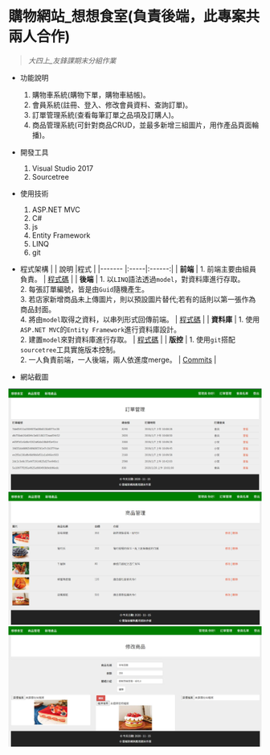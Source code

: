 # 購物網站_想想食室(負責後端，此專案共兩人合作)
> _大四上_友鋒課期末分組作業_   

* 功能說明
  1. 購物車系統(購物下單，購物車結帳)。
  2. 會員系統(註冊、登入、修改會員資料、查詢訂單)。
  3. 訂單管理系統(查看每筆訂單之品項及訂購人)。
  4. 商品管理系統(可針對商品CRUD，並最多新增三組圖片，用作產品頁面輪播)。

* 開發工具
  1. Visual Studio 2017
  2. Sourcetree

* 使用技術
  1. ASP.NET MVC
  2. C#
  3. js
  4. Entity Framework
  5. LINQ
  6. git
  
* 程式架構
  |        | 說明 |程式 |
  |------- |:-----|:------:|
  | **前端**   |  1. 前端主要由組員負責。 |  [程式碼](https://github.com/hank444tw/finalexam/tree/new_master/FinalExam/Views) |
  | **後端**   |  1. 以`LINQ`語法透過`model`，對資料庫進行存取。</br> 2. 每張訂單編號，皆是由`Guid`隨機產生。</br> 3. 若店家新增商品未上傳圖片，則以預設圖片替代;若有的話則以第一張作為商品封面。</br>4. 將由`model`取得之資料，以串列形式回傳前端。 |  [程式碼](https://github.com/hank444tw/finalexam/blob/new_master/FinalExam/Controllers/HomeController.cs) |
  | **資料庫** |  1. 使用`ASP.NET MVC`的`Entity Framework`進行資料庫設計。</br> 2. 建置`model`來對資料庫進行存取。 |   [程式碼](https://github.com/hank444tw/finalexam/tree/new_master/FinalExam/Models) | 
  | **版控** |  1. 使用`git`搭配`sourcetree`工具實施版本控制。</br> 2. 一人負責前端，一人後端，兩人依進度merge。 |   [Commits](https://github.com/hank444tw/finalexam/commits/new_master) | 

* 網站截圖
<img src="https://github.com/hank444tw/finalexam/blob/new_master/banner.JPG" stryle="float:right" />  

<img src="https://github.com/hank444tw/finalexam/blob/new_master/banner1.JPG" stryle="float:right" />    

<img src="https://github.com/hank444tw/finalexam/blob/new_master/banner2.JPG" stryle="float:right" />
